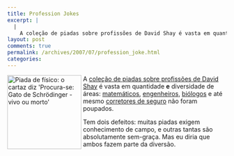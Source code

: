 ```yaml
---
title: Profession Jokes
excerpt: |
  |
    A coleção de piadas sobre profissões de David Shay é vasta em quantidade e diversidade de áreas: matemáticos, engenheiros, biólogos e até mesmo corretores de seguro não foram poupados. Tem dois defeitos: muitas piadas exigem conhecimento de campo, e outras...
layout: post
comments: true
permalink: /archives/2007/07/profession_joke.html
categories:
---
```

<img title="Piada de físico: o cartaz diz 'Procura-se: Gato de Schrödinger - vivo ou morto'" src="//chester.me/archives/img/professionjokes.gif" width="170" height="170" align="left" style="margin-right:4px" />A [coleção de piadas sobre profissões de David Shay][1] é vasta em quantidade **e** diversidade de áreas: [matemáticos][2], [engenheiros][3], [biólogos][4] e até mesmo [corretores de seguro][5] não foram poupados.

Tem dois defeitos: muitas piadas exigem conhecimento de campo, e outras tantas são absolutamente sem-graça. Mas eu diria que ambos fazem parte da diversão.

 [1]: http://www.workjoke.com/projoke.htm
 [2]: http://www.workjoke.com/projoke22.htm
 [3]: http://www.workjoke.com/projoke27.htm
 [4]: http://www.workjoke.com/projoke37.htm
 [5]: http://www.workjoke.com/projoke57.htm
